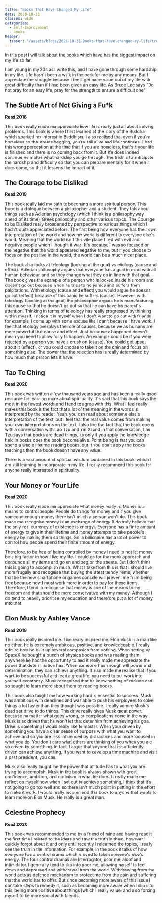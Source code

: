 ```yaml
---
title: "Books That Have Changed My Life"
date: 2020-10-31
classes: wide
categories:
  - Self-Improvement
  - Books
header:
  teaser: "/assets/blogs/2020-10-31-Books-that-have-changed-my-life/tree.jpg"
---
```


In this post I will talk about the books which have has the biggest impact on my life so far. 

I am young in my 20s as I write this, and I have gone through some hardship in my life. Life hasn't been a walk in the park for me by any means. But I appreciate the struggle because I feel I get more value out of my life with great difficulty than if I had been given an easy life. As Bruce Lee says "Do not pray for an easy life, pray for the strength to ensure a difficult one" 

## The Subtle Art of Not Giving a Fu*k 

**Read 2016** 

This book really made me appreciate how life is really just all about solving problems. This book is where I first learned of the story of the Buddha which sparked my interest in Buddhism. I also realised that even if you're homeless on the streets begging, you're still alive and life continues. I had this wrong perception at the time that if you are homeless, that's it your life is finished and there is no coming back from it. But life does indeed continue no matter what hardship you go through. The trick is to anticipate the hardship and difficulty so that you can prepare mentally for it when it does come, so that it lessens the impact of it.  

## The Courage to be Disliked 

**Read 2019** 

This book really laid my path to becoming a more spiritual person. This book is a dialogue between a philosopher and a student. They talk about things such as Adlerian psychology (which I think is a philosophy way ahead of its time), Greek philosophy and other various topics. The Courage to be Disliked really broadened by perspective to various things which I hadn't quite appreciated before. The first being how everyone has their own interpretation of the world and how my world is different to everyone else's world. Meaning that the world isn't this vile place filled with evil and negative people which I thought it was. It's because I was so focused on the negative that the world appeared negative to me, but if you choose to focus on the positive in the world, the world can be a much nicer place.  

The book also looks at teleology (looking at the goal) vs etiology (cause and effect). Adlerian philosophy argues that everyone has a goal in mind with all human behaviour, and so they change what they do in line with that goal. The book gives the example of a person who is locked inside his room and doesn't go out because when he tries to he panics and suffers from palpitations. With etiology (cause and effect) you would argue he doesn't go out (effect) because of this panic he suffers (cause). However, with teleology (Looking at the goal) the philosopher argues he is manufacturing this cause so that he doesn't go out so that he can have his parent's attention. Thinking in terms of teleology has really progressed by thinking within myself. I notice it in myself when I don't want to go out with friends for example, I come up with some excuse like I can't because I have work. I feel that etiology overplays the role of causes, because we as humans are more powerful that cause and effect. Just because x happened doesn't mean you need to allow for y to happen. An example could be if you were rejected by a person you have a crush on (cause). You could get upset about it (effect), or you could choose to take it on the chin and focus on something else. The power that the rejection has is really determined by how much that person lets it have.  

## Tao Te Ching 

**Read 2020** 

This book was written a few thousand years ago and has been a really good resource for learning more about spirituality. It's said that this book says the most in the fewest words and I tend to agree with this. What I feel really makes this book is the fact that a lot of the meaning in the words is interpreted by the reader. Yeah, you can read about someone else's interpretation of the text, but I feel that the real value comes from making your own interpretations on the text. I also like the fact that the book opens with a conversation with Lao Tzu and Yin Xi and in that conversation, Lao Tzu says that books are dead things, its only if you apply the knowledge held in books does the book become alive. Point being is that you can spend a whole lifetime reading books, but if you don't apply the books teachings then the book doesn't have any value. 

There is a vast amount of spiritual wisdom contained in this book, which I am still learning to incorporate in my life. I really recommend this book for anyone really interested in spirituality.  

## Your Money or Your Life 

**Read 2020** 

This book really made me appreciate what money really is. Money is a means to control people. People do things for money and if you give someone enough money there isn't much a person won't do. This book made me recognise money is an exchange of energy (I do truly believe that the only real currency of existence is energy). Everyone has a finite amount of energy to give in their lifetime and money attempts to take people's energy by making them do things. So, a billionaire has a lot of power to control how people spend their finite amount of energy.  

Therefore, to be free of being controlled by money I need to not let money be a big factor in how I live my life. I could go for the monk approach and denounce all my items and go on and beg on the streets. But I don't think this is going to accomplish much. What I take from this is that I should live more frugally and recognise that buying the latest trendy items, whether that be the new smartphone or games console will prevent me from being free because now I must work more in order to pay for those items. Therefore, I tend to recognise that money is one of the means to my freedom and that should be more conservative with my money. Although I do tend to heavily prioritise my education and therefore put a lot of money into that.  

## Elon Musk by Ashley Vance 

**Read 2019** 

This book really inspired me. Like really inspired me. Elon Musk is a man like no other, he is extremely ambitious, positive, and knowledgeable. I really admire how he built up several companies from nothing. When setting up SpaceX he bought a bunch of physics books and was reading them anywhere he had the opportunity to and it really made me appreciate the power that determination has. When someone has enough will power and determination, they can achieve anything. It also made me realise that if you want to be successful and lead a great life, you need to put work into yourself constantly. Musk recognised that he knew nothing of rockets and so sought to learn more about them by reading books.  

This book also taught me how working hard is essential to success. Musk was ambitious with deadlines and was able to push his employees to solve things a lot faster than they thought was possible. I really admire Musk's dead set drive to do things. This drive really gives Musk great power, because no matter what goes wrong, or complications come in the way Musk is so driven that he won't let that deter him from achieving his goal. Drive is something I would really like to master. When your driven by something you have a clear sense of purpose with what you want to achieve and so you are less influenced by distractions and more focused in what you do. You don't care what others are thinking of you when you are so driven by something. In fact, I argue that anyone that is sufficiently driven can achieve anything. If you want to develop a time machine and visit a past president, you can.  

Musk also really taught me the power that attitude has to what you are trying to accomplish. Musk in the book is always shown with great confidence, ambition, and optimism in what he does. It really made me reflect on myself how when I set out to achieve something, I think that it's not going to go too well and so there isn't much point in putting in the effort to make it work. I would really recommend this book to anyone that wants to learn more on Elon Musk. He really is a great man.  

## Celestine Prophecy  

**Read 2020** 

This book was recommended to me by a friend of mine and having read it the first time I related to the ideas and saw the truth in them, however I quickly forgot about it and only until recently I relearned the topics, I really see the truth in the information. For example, in the book it talks of how everyone has a control drama which is used to take someone's else's energy. The four control dramas are Interrogator, poor me, aloof and intimidator. I generally tend to slip into poor me, allowing myself to feel down and depressed and withdrawal from the world. Withdrawing from the world acts as defence mechanism to protect me from the pain and suffering that the world has to offer. But since becoming more aware of this issue I can take steps to remedy it, such as becoming more aware when I slip into this, being more positive about things (which I really value) and also forcing myself to be more social with friends.

